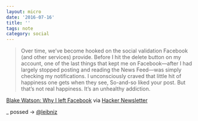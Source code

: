 ```yaml
---
layout: micro
date: '2016-07-16'
title: ''
tags: note
category: social
---
```


> Over time, we’ve become hooked on the social validation Facebook (and other services) provide. Before I hit the delete button on my account, one of the last things that kept me on Facebook—after I had largely stopped posting and reading the News Feed—was simply checking my notifications. I unconsciously craved that little hit of happiness one gets when they see, So-and-so liked your post. But that’s not real happiness. It’s an unhealthy addiction.

[Blake Watson: Why I left Facebook](https://www.blakewatson.com/journal/why-i-left-facebook) via [Hacker Newsletter](http://mailchi.mp/hackernewsletter/360?e=69e4c56ba1)

_
possed → [@leibniz](http://twitter.com/leibniz/status/886591909384343552)